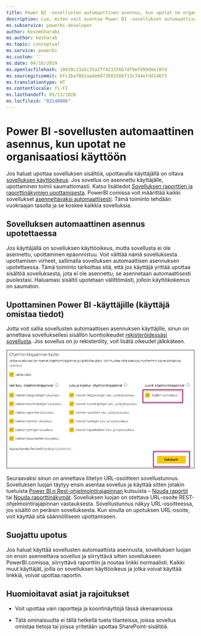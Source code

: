 ```yaml
---
title: Power BI -sovellusten automaattinen asennus, kun upotat ne organisaatiosi käyttöön
description: Lue, miten voit asentaa Power BI -sovellukset automaattisesti, kun upotat ne organisaatiosi käyttöön.
ms.subservice: powerbi-developer
author: KesemSharabi
ms.author: kesharab
ms.topic: conceptual
ms.service: powerbi
ms.custom: ''
ms.date: 04/16/2019
ms.openlocfilehash: 10939c23a5c25a2ff4233f6b74f9efd99d8e10fd
ms.sourcegitcommit: bfc2baf862aade6873501566f13c744efdd146f3
ms.translationtype: HT
ms.contentlocale: fi-FI
ms.lasthandoff: 05/13/2020
ms.locfileid: "83148086"
---
```

# <a name="auto-install-power-bi-apps-when-embedding-for-your-organization"></a>Power BI -sovellusten automaattinen asennus, kun upotat ne organisaatiosi käyttöön

Jos haluat upottaa sovelluksen sisältöä, upottavalla käyttäjällä on oltava [sovelluksen käyttöoikeus](../../collaborate-share/service-create-distribute-apps.md). Jos sovellus on asennettu käyttäjälle, upottaminen toimii saumattomasti. Katso lisätiedot [Sovelluksen raporttien ja raporttinäkymien upottamisesta](embed-from-apps.md). PowerBI.comissa voit määrittää kaikki sovellukset [asennettavaksi automaattisesti](https://powerbi.microsoft.com/blog/automatically-install-apps/). Tämä toiminto tehdään vuokraajan tasolla ja se koskee kaikkia sovelluksia.

## <a name="auto-install-app-on-embedding"></a>Sovelluksen automaattinen asennus upotettaessa

Jos käyttäjällä on sovelluksen käyttöoikeus, mutta sovellusta ei ole asennettu, upottaminen epäonnistuu. Voit välttää nämä sovelluksesta upottamisen virheet, sallimalla sovelluksen automaattisen asennuksen upotettaessa. Tämä toiminto tarkoittaa sitä, että jos käyttäjä yrittää upottaa sisältöä sovelluksesta, jota ei ole asennettu, se asennetaan automaattisesti puolestasi. Haluamasi sisältö upotetaan välittömästi, jolloin käyttökokemus on saumaton.

## <a name="embed-for-power-bi-users-user-owns-data"></a>Upottaminen Power BI -käyttäjille (käyttäjä omistaa tiedot)

Jotta voit sallia sovellusten automaattisen asennuksen käyttäjille, sinun on annettava sovelluksellesi sisällön luontioikeudet [rekisteröidessäsi sovellusta](register-app.md#register-with-the-power-bi-application-registration-tool). Jos sovellus on jo rekisteröity, voit lisätä oikeudet jälkikäteen.

![Rekisteröity sovellus luo sisältöä](media/embed-auto-install-app/register-app-create-content.png)

Seuraavaksi sinun on annettava liitetyn URL-osoitteen sovellustunnus. Sovelluksen luojan täytyy ensin asentaa sovellus ja käyttää sitten jotakin tuetuista [Power BI:n Rest-ohjelmointirajapinnan](https://docs.microsoft.com/rest/api/power-bi/) kutsuista – [Nouda raportit](https://docs.microsoft.com/rest/api/power-bi/reports/getreports) tai [Nouda raporttinäkymät](https://docs.microsoft.com/rest/api/power-bi/dashboards/getdashboards). Sovelluksen luojan on otettava URL-osoite REST-ohjelmointirajapinnan vastauksesta. Sovellustunnus näkyy URL-osoitteessa, jos sisältö on peräisin sovelluksesta.  Kun sinulla on upotuksen URL-osoite, voit käyttää sitä säännölliseen upottamiseen.

## <a name="secure-embed"></a>Suojattu upotus

Jos haluat käyttää sovellusten automaattista asennusta, sovelluksen luojan on ensin asennettava sovellus ja siirryttävä sitten sovellukseen PowerBI.comissa, siirryttävä raporttiin ja noutaa linkki normaalisti. Kaikki muut käyttäjät, joilla on sovelluksen käyttöoikeus ja jotka voivat käyttää linkkiä, voivat upottaa raportin.

## <a name="considerations-and-limitations"></a>Huomioitavat asiat ja rajoitukset

* Voit upottaa vain raportteja ja koontinäyttöjä tässä skenaariossa.

* Tätä ominaisuutta ei tällä hetkellä tueta tilanteissa, joissa sovellus omistaa tietoja tai joissa yritetään upottaa SharePoint-sisältöä.